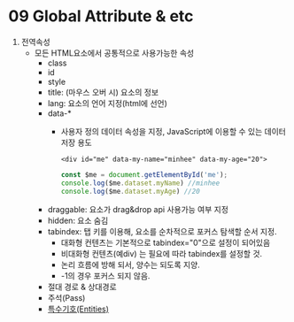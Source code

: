 # 09 Global Attribute & etc

1. 전역속성
   * 모든 HTML요소에서 공통적으로 사용가능한 속성
     * class
     * id
     * style
     * title: \(마우스 오버 시\) 요소의 정보 
     * lang: 요소의 언어 지정\(html에 선언\)
     * data-\*
       * 사용자 정의 데이터 속성을 지정, JavaScript에 이용할 수 있는 데이터 저장 용도

         ```markup
         <div id="me" data-my-name="minhee" data-my-age="20">
         ```

         ```javascript
         const $me = document.getElementById('me');
         console.log($me.dataset.myName) //minhee
         console.log($me.dataset.myAge) //20
         ```
     * draggable: 요소가 drag&drop api 사용가능 여부 지정
     * hidden: 요소 숨김
     * tabindex: 탭 키를 이용해, 요소를 순차적으로 포커스 탐색할 순서 지정.
       * 대화형 컨텐츠는 기본적으로 tabindex="0"으로 설정이 되어있음
       * 비대화형 컨텐츠\(예div\) 는 필요에 따라 tabindex를 설정할 것.
       * 논리 흐름에 방해 되서, 양수는 되도록 지양.
       * -1의 경우 포커스 되지 않음.
     * 절대 경로 & 상대경로 
     * 주석\(Pass\)
     * [특수기호\(Entities\)](https://freeformatter.com/html-entities.html)

